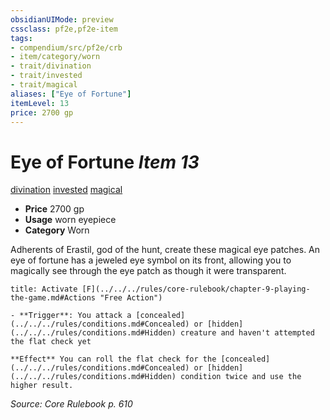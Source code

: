 ```yaml
---
obsidianUIMode: preview
cssclass: pf2e,pf2e-item
tags:
- compendium/src/pf2e/crb
- item/category/worn
- trait/divination
- trait/invested
- trait/magical
aliases: ["Eye of Fortune"]
itemLevel: 13
price: 2700 gp
---
```

# Eye of Fortune *Item 13*  
[divination](../../../rules/traits/divination.md)  [invested](../../../rules/traits/invested.md)  [magical](../../../rules/traits/magical.md)  

- **Price** 2700 gp
- **Usage** worn eyepiece
- **Category** Worn

Adherents of Erastil, god of the hunt, create these magical eye patches. An eye of fortune has a jeweled eye symbol on its front, allowing you to magically see through the eye patch as though it were transparent.

```ad-embed-ability
title: Activate [F](../../../rules/core-rulebook/chapter-9-playing-the-game.md#Actions "Free Action")

- **Trigger**: You attack a [concealed](../../../rules/conditions.md#Concealed) or [hidden](../../../rules/conditions.md#Hidden) creature and haven't attempted the flat check yet

**Effect** You can roll the flat check for the [concealed](../../../rules/conditions.md#Concealed) or [hidden](../../../rules/conditions.md#Hidden) condition twice and use the higher result.
```

*Source: Core Rulebook p. 610*
